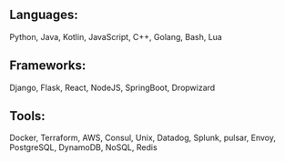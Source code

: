 ## Languages: 
Python, Java, Kotlin, JavaScript, C++, Golang, Bash, Lua 

## Frameworks: 
Django, Flask, React, NodeJS, SpringBoot, Dropwizard

## Tools: 
Docker, Terraform, AWS, Consul, Unix, Datadog, Splunk, pulsar, Envoy, PostgreSQL, DynamoDB, NoSQL, Redis
